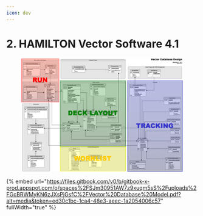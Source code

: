 ```yaml
---
icon: dev
---
```


# 2. HAMILTON Vector Software 4.1

<figure><img src="../.gitbook/assets/image (2) (1) (1).png" alt=""><figcaption></figcaption></figure>

{% embed url="https://files.gitbook.com/v0/b/gitbook-x-prod.appspot.com/o/spaces%2FSJm30951AW7z9xuqm5sS%2Fuploads%2FGcBRWMyKN6zJXsPjGsfC%2FVector%20Database%20Model.pdf?alt=media&token=ed30c1bc-1ca4-48e3-aeec-1a2054006c57" fullWidth="true" %}
